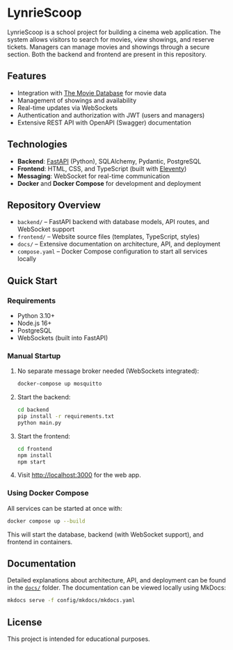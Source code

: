 # LynrieScoop

LynrieScoop is a school project for building a cinema web application. The system allows visitors to search for movies, view showings, and reserve tickets. Managers can manage movies and showings through a secure section. Both the backend and frontend are present in this repository.

## Features

- Integration with [The Movie Database](https://www.themoviedb.org/) for movie data
- Management of showings and availability
- Real-time updates via WebSockets
- Authentication and authorization with JWT (users and managers)
- Extensive REST API with OpenAPI (Swagger) documentation

## Technologies

- **Backend**: [FastAPI](https://fastapi.tiangolo.com/) (Python), SQLAlchemy, Pydantic, PostgreSQL
- **Frontend**: HTML, CSS, and TypeScript (built with [Eleventy](https://www.11ty.dev/))
- **Messaging**: WebSocket for real-time communication
- **Docker** and **Docker Compose** for development and deployment

## Repository Overview

- `backend/` – FastAPI backend with database models, API routes, and WebSocket support
- `frontend/` – Website source files (templates, TypeScript, styles)
- `docs/` – Extensive documentation on architecture, API, and deployment
- `compose.yaml` – Docker Compose configuration to start all services locally

## Quick Start

### Requirements

- Python 3.10+
- Node.js 16+
- PostgreSQL
- WebSockets (built into FastAPI)

### Manual Startup

1. No separate message broker needed (WebSockets integrated):
   ```bash
   docker-compose up mosquitto
   ```
2. Start the backend:
   ```bash
   cd backend
   pip install -r requirements.txt
   python main.py
   ```
3. Start the frontend:
   ```bash
   cd frontend
   npm install
   npm start
   ```
4. Visit <http://localhost:3000> for the web app.

### Using Docker Compose

All services can be started at once with:
```bash
docker compose up --build
```
This will start the database, backend (with WebSocket support), and frontend in containers.

## Documentation

Detailed explanations about architecture, API, and deployment can be found in the [`docs/`](docs/README.md) folder. The documentation can be viewed locally using MkDocs:
```bash
mkdocs serve -f config/mkdocs/mkdocs.yaml
```

## License

This project is intended for educational purposes.
